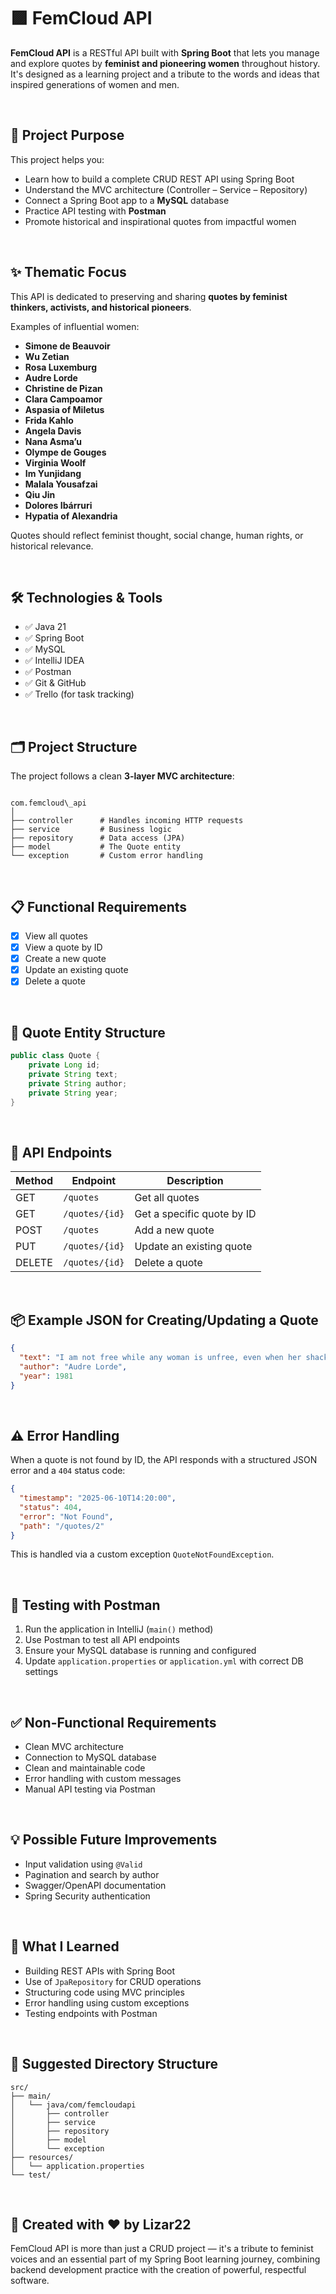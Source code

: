 # 🟪 FemCloud API

**FemCloud API** is a RESTful API built with **Spring Boot** that lets you manage and explore quotes by **feminist and pioneering women** throughout history. It's designed as a learning project and a tribute to the words and ideas that inspired generations of women and men.

<br>


## 🚀 Project Purpose

This project helps you:

- Learn how to build a complete CRUD REST API using Spring Boot  
- Understand the MVC architecture (Controller – Service – Repository)  
- Connect a Spring Boot app to a **MySQL** database  
- Practice API testing with **Postman**  
- Promote historical and inspirational quotes from impactful women

<br>


## ✨ Thematic Focus

This API is dedicated to preserving and sharing **quotes by feminist thinkers, activists, and historical pioneers**.

Examples of influential women:

- **Simone de Beauvoir**  
- **Wu Zetian**  
- **Rosa Luxemburg**  
- **Audre Lorde**  
- **Christine de Pizan**  
- **Clara Campoamor**  
- **Aspasia of Miletus**  
- **Frida Kahlo**  
- **Angela Davis**  
- **Nana Asma’u**  
- **Olympe de Gouges**  
- **Virginia Woolf**  
- **Im Yunjidang**  
- **Malala Yousafzai**  
- **Qiu Jin**  
- **Dolores Ibárruri**  
- **Hypatia of Alexandria**

Quotes should reflect feminist thought, social change, human rights, or historical relevance.

<br>


## 🛠️ Technologies & Tools

- ✅ Java 21  
- ✅ Spring Boot  
- ✅ MySQL  
- ✅ IntelliJ IDEA  
- ✅ Postman  
- ✅ Git & GitHub  
- ✅ Trello (for task tracking)

<br>


## 🗂️ Project Structure

The project follows a clean **3-layer MVC architecture**:

```

com.femcloud\_api
│
├── controller      # Handles incoming HTTP requests
├── service         # Business logic
├── repository      # Data access (JPA)
├── model           # The Quote entity
└── exception       # Custom error handling

````

<br>


## 📋 Functional Requirements

- [x] View all quotes  
- [x] View a quote by ID  
- [x] Create a new quote  
- [x] Update an existing quote  
- [x] Delete a quote

<br>


## 🧾 Quote Entity Structure

```java
public class Quote {
    private Long id;
    private String text;
    private String author;
    private String year;
}
````
<br>

## 🔌 API Endpoints

| Method | Endpoint       | Description                |
| ------ | -------------- | -------------------------- |
| GET    | `/quotes`      | Get all quotes             |
| GET    | `/quotes/{id}` | Get a specific quote by ID |
| POST   | `/quotes`      | Add a new quote            |
| PUT    | `/quotes/{id}` | Update an existing quote   |
| DELETE | `/quotes/{id}` | Delete a quote             |

<br>


## 📦 Example JSON for Creating/Updating a Quote

```json
{
  "text": "I am not free while any woman is unfree, even when her shackles are very different from my own.",
  "author": "Audre Lorde",
  "year": 1981
}
```

<br>


## ⚠️ Error Handling

When a quote is not found by ID, the API responds with a structured JSON error and a `404` status code:

```json
{
  "timestamp": "2025-06-10T14:20:00",
  "status": 404,
  "error": "Not Found",
  "path": "/quotes/2"
}
```

This is handled via a custom exception `QuoteNotFoundException`.

<br>


## 🧪 Testing with Postman

1. Run the application in IntelliJ (`main()` method)
2. Use Postman to test all API endpoints
3. Ensure your MySQL database is running and configured
4. Update `application.properties` or `application.yml` with correct DB settings

<br>


## ✅ Non-Functional Requirements

* Clean MVC architecture
* Connection to MySQL database
* Clean and maintainable code
* Error handling with custom messages
* Manual API testing via Postman

<br>


## 💡 Possible Future Improvements

* Input validation using `@Valid`
* Pagination and search by author
* Swagger/OpenAPI documentation
* Spring Security authentication

<br>


## 🧠 What I Learned

* Building REST APIs with Spring Boot
* Use of `JpaRepository` for CRUD operations
* Structuring code using MVC principles
* Error handling using custom exceptions
* Testing endpoints with Postman

<br>


## 📁 Suggested Directory Structure

```
src/
├── main/
│   └── java/com/femcloudapi
│       ├── controller
│       ├── service
│       ├── repository
│       ├── model
│       └── exception
├── resources/
│   └── application.properties
└── test/
```

<br>


## 🙌 Created with ❤️ by Lizar22

FemCloud API is more than just a CRUD project — it's a tribute to feminist voices and an essential part of my Spring Boot learning journey, combining backend development practice with the creation of powerful, respectful software.


